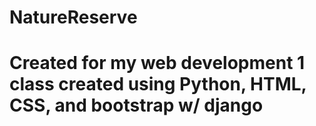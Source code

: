 # NatureReserve
# Created for my web development 1 class created using Python, HTML, CSS, and bootstrap w/ django
